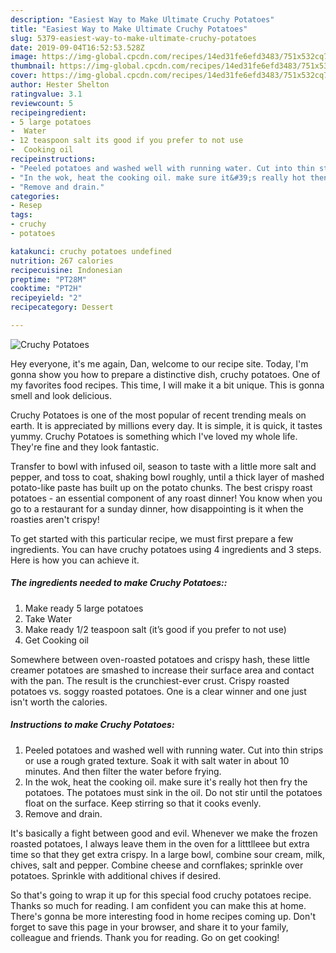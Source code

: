 ```yaml
---
description: "Easiest Way to Make Ultimate Cruchy Potatoes"
title: "Easiest Way to Make Ultimate Cruchy Potatoes"
slug: 5379-easiest-way-to-make-ultimate-cruchy-potatoes
date: 2019-09-04T16:52:53.528Z
image: https://img-global.cpcdn.com/recipes/14ed31fe6efd3483/751x532cq70/cruchy-potatoes-recipe-main-photo.jpg
thumbnail: https://img-global.cpcdn.com/recipes/14ed31fe6efd3483/751x532cq70/cruchy-potatoes-recipe-main-photo.jpg
cover: https://img-global.cpcdn.com/recipes/14ed31fe6efd3483/751x532cq70/cruchy-potatoes-recipe-main-photo.jpg
author: Hester Shelton
ratingvalue: 3.1
reviewcount: 5
recipeingredient:
- 5 large potatoes
-  Water
- 12 teaspoon salt its good if you prefer to not use
-  Cooking oil
recipeinstructions:
- "Peeled potatoes and washed well with running water. Cut into thin strips or use a rough grated texture. Soak it with salt water in about 10 minutes. And then filter the water before frying."
- "In the wok, heat the cooking oil. make sure it&#39;s really hot then fry the potatoes. The potatoes must sink in the oil. Do not stir until the potatoes float on the surface. Keep stirring so that it cooks evenly."
- "Remove and drain."
categories:
- Resep
tags:
- cruchy
- potatoes

katakunci: cruchy potatoes undefined
nutrition: 267 calories
recipecuisine: Indonesian
preptime: "PT28M"
cooktime: "PT2H"
recipeyield: "2"
recipecategory: Dessert

---
```



![Cruchy Potatoes](https://img-global.cpcdn.com/recipes/14ed31fe6efd3483/751x532cq70/cruchy-potatoes-recipe-main-photo.jpg)

Hey everyone, it's me again, Dan, welcome to our recipe site. Today, I'm gonna show you how to prepare a distinctive dish, cruchy potatoes. One of my favorites food recipes. This time, I will make it a bit unique. This is gonna smell and look delicious.

Cruchy Potatoes is one of the most popular of recent trending meals on earth. It is appreciated by millions every day. It is simple, it is quick, it tastes yummy. Cruchy Potatoes is something which I've loved my whole life. They're fine and they look fantastic.

Transfer to bowl with infused oil, season to taste with a little more salt and pepper, and toss to coat, shaking bowl roughly, until a thick layer of mashed potato-like paste has built up on the potato chunks. The best crispy roast potatoes - an essential component of any roast dinner! You know when you go to a restaurant for a sunday dinner, how disappointing is it when the roasties aren&#39;t crispy!


To get started with this particular recipe, we must first prepare a few ingredients. You can have cruchy potatoes using 4 ingredients and 3 steps. Here is how you can achieve it.

##### The ingredients needed to make Cruchy Potatoes::

1. Make ready 5 large potatoes
1. Take  Water
1. Make ready 1/2 teaspoon salt (it’s good if you prefer to not use)
1. Get  Cooking oil


Somewhere between oven-roasted potatoes and crispy hash, these little creamer potatoes are smashed to increase their surface area and contact with the pan. The result is the crunchiest-ever crust. Crispy roasted potatoes vs. soggy roasted potatoes. One is a clear winner and one just isn&#39;t worth the calories. 

##### Instructions to make Cruchy Potatoes:

1. Peeled potatoes and washed well with running water. Cut into thin strips or use a rough grated texture. Soak it with salt water in about 10 minutes. And then filter the water before frying.
1. In the wok, heat the cooking oil. make sure it&#39;s really hot then fry the potatoes. The potatoes must sink in the oil. Do not stir until the potatoes float on the surface. Keep stirring so that it cooks evenly.
1. Remove and drain.


It&#39;s basically a fight between good and evil. Whenever we make the frozen roasted potatoes, I always leave them in the oven for a litttlleee but extra time so that they get extra crispy. In a large bowl, combine sour cream, milk, chives, salt and pepper. Combine cheese and cornflakes; sprinkle over potatoes. Sprinkle with additional chives if desired. 

So that's going to wrap it up for this special food cruchy potatoes recipe. Thanks so much for reading. I am confident you can make this at home. There's gonna be more interesting food in home recipes coming up. Don't forget to save this page in your browser, and share it to your family, colleague and friends. Thank you for reading. Go on get cooking!
